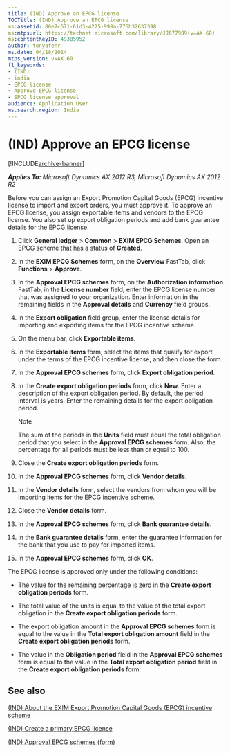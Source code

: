 ```yaml
---
title: (IND) Approve an EPCG license
TOCTitle: (IND) Approve an EPCG license
ms:assetid: 86e7c671-61d3-4225-998a-776b32637398
ms:mtpsurl: https://technet.microsoft.com/library/JJ677989(v=AX.60)
ms:contentKeyID: 49385952
author: tonyafehr
ms.date: 04/18/2014
mtps_version: v=AX.60
f1_keywords:
- (IND)
- india
- EPCG license
- Approve EPCG license
- EPCG license approval
audience: Application User
ms.search.region: India
---
```


# (IND) Approve an EPCG license 


[!INCLUDE[archive-banner](includes/archive-banner.md)]


_**Applies To:** Microsoft Dynamics AX 2012 R3, Microsoft Dynamics AX 2012 R2_

Before you can assign an Export Promotion Capital Goods (EPCG) incentive license to import and export orders, you must approve it. To approve an EPCG license, you assign exportable items and vendors to the EPCG license. You also set up export obligation periods and add bank guarantee details for the EPCG license.

1.  Click **General ledger** \> **Common** \> **EXIM EPCG Schemes**. Open an EPCG scheme that has a status of **Created**.

2.  In the **EXIM EPCG Schemes** form, on the **Overview** FastTab, click **Functions** \> **Approve**.

3.  In the **Approval EPCG schemes** form, on the **Authorization information** FastTab, in the **License number** field, enter the EPCG license number that was assigned to your organization. Enter information in the remaining fields in the **Approval details** and **Currency** field groups.

4.  In the **Export obligation** field group, enter the license details for importing and exporting items for the EPCG incentive scheme.

5.  On the menu bar, click **Exportable items**.

6.  In the **Exportable items** form, select the items that qualify for export under the terms of the EPCG incentive license, and then close the form.

7.  In the **Approval EPCG schemes** form, click **Export obligation period**.

8.  In the **Create export obligation periods** form, click **New**. Enter a description of the export obligation period. By default, the period interval is years. Enter the remaining details for the export obligation period.
    

    > [!NOTE]
    > <P>The sum of the periods in the <STRONG>Units</STRONG> field must equal the total obligation period that you select in the <STRONG>Approval EPCG schemes</STRONG> form. Also, the percentage for all periods must be less than or equal to 100.</P>



9.  Close the **Create export obligation periods** form.

10. In the **Approval EPCG schemes** form, click **Vendor details**.

11. In the **Vendor details** form, select the vendors from whom you will be importing items for the EPCG incentive scheme.

12. Close the **Vendor details** form.

13. In the **Approval EPCG schemes** form, click **Bank guarantee details**.

14. In the **Bank guarantee details** form, enter the guarantee information for the bank that you use to pay for imported items.

15. In the **Approval EPCG schemes** form, click **OK**.

The EPCG license is approved only under the following conditions:

  - The value for the remaining percentage is zero in the **Create export obligation periods** form.

  - The total value of the units is equal to the value of the total export obligation in the **Create export obligation periods** form.

  - The export obligation amount in the **Approval EPCG schemes** form is equal to the value in the **Total export obligation amount** field in the **Create export obligation periods** form.

  - The value in the **Obligation period** field in the **Approval EPCG schemes** form is equal to the value in the **Total export obligation period** field in the **Create export obligation periods** form.

## See also

[(IND) About the EXIM Export Promotion Capital Goods (EPCG) incentive scheme](ind-about-the-exim-export-promotion-capital-goods-epcg-incentive-scheme.md)

[(IND) Create a primary EPCG license](ind-create-a-primary-epcg-license.md)

[(IND) Approval EPCG schemes (form)](https://technet.microsoft.com/library/jj710885\(v=ax.60\))

  


